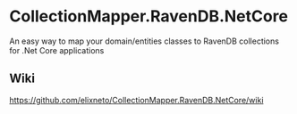 # CollectionMapper.RavenDB.NetCore
An easy way to map your domain/entities classes to RavenDB collections for .Net Core applications

## Wiki
https://github.com/elixneto/CollectionMapper.RavenDB.NetCore/wiki
